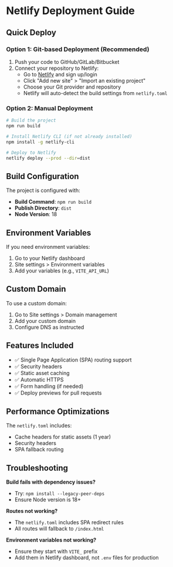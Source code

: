 # Netlify Deployment Guide

## Quick Deploy

### Option 1: Git-based Deployment (Recommended)

1. Push your code to GitHub/GitLab/Bitbucket
2. Connect your repository to Netlify:
   - Go to [Netlify](https://netlify.com) and sign up/login
   - Click "Add new site" > "Import an existing project"
   - Choose your Git provider and repository
   - Netlify will auto-detect the build settings from `netlify.toml`

### Option 2: Manual Deployment

```bash
# Build the project
npm run build

# Install Netlify CLI (if not already installed)
npm install -g netlify-cli

# Deploy to Netlify
netlify deploy --prod --dir=dist
```

## Build Configuration

The project is configured with:
- **Build Command**: `npm run build`
- **Publish Directory**: `dist`
- **Node Version**: 18

## Environment Variables

If you need environment variables:
1. Go to your Netlify dashboard
2. Site settings > Environment variables
3. Add your variables (e.g., `VITE_API_URL`)

## Custom Domain

To use a custom domain:
1. Go to Site settings > Domain management
2. Add your custom domain
3. Configure DNS as instructed

## Features Included

- ✅ Single Page Application (SPA) routing support
- ✅ Security headers
- ✅ Static asset caching
- ✅ Automatic HTTPS
- ✅ Form handling (if needed)
- ✅ Deploy previews for pull requests

## Performance Optimizations

The `netlify.toml` includes:
- Cache headers for static assets (1 year)
- Security headers
- SPA fallback routing

## Troubleshooting

**Build fails with dependency issues?**
- Try: `npm install --legacy-peer-deps`
- Ensure Node version is 18+

**Routes not working?**
- The `netlify.toml` includes SPA redirect rules
- All routes will fallback to `/index.html`

**Environment variables not working?**
- Ensure they start with `VITE_` prefix
- Add them in Netlify dashboard, not `.env` files for production